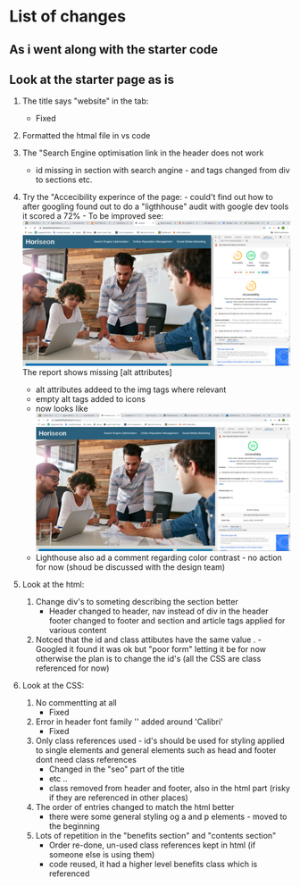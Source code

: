 # List of changes
## As i went along with the starter code

## Look at the starter page as is
1. The title says "website" in the tab:
    - Fixed
1. Formatted the htmal file in vs code
1. The "Search Engine optimisation link in the header does not work     
    - id missing in section with search angine - and tags changed from div to sections etc.
1. Try the "Accecibility experince of the page: - could't find out how to after googling found out to do a "ligthhouse" audit with google dev tools it scored a 72% - To be improved
 see: ![BeforeScreenShot](Screenshot_from_2020-09-19_14-04-32.png) The report shows missing [alt attributes]
    - alt attributes addeed to the img tags where relevant
    - empty alt tags added to icons
    - now looks like ![AfterScreenshot](Screenshot_from_2020-09-19_15-44-43.png)
    - Lighthouse also ad a comment regarding color contrast - no action for now (shoud be discussed with the design team)

 1. Look at the html:
    1. Change div's to someting describing the section better
        - Header changed to header, nav instead of div in the header footer changed to footer and section and article tags applied for various content
    1. Notced that the id and class attibutes have the same value . - Googled it found it was ok but "poor form" letting it be for now otherwise the plan is to change the id's (all the CSS are class referenced for now)
1.  Look at the CSS:
    1. No commentting at all
        - Fixed
    1. Error in header font family '' added around 'Calibri'
        - Fixed
    1. Only class references used - id's should be used for styling applied to single elements and general elements such as head and footer dont need class references
        -   Changed in the "seo" part of the title
        -   etc ..
        -   class removed from header and footer, also in the html part (risky if they are referenced in other places)
    1. The order of entries changed to match the html better
        - there were some general styling og a and p elements - moved to the beginning 
    1. Lots of repetition in the "benefits section" and "contents section"
        - Order re-done, un-used class references kept in html (if someone else is using them) 
        - code reused, it had a higher level benefits class which is referenced
        


